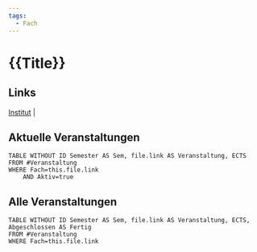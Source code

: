 ```yaml
---
tags:
  - Fach
---
```

# {{Title}}
## Links
[Institut](https://example.com) | 
## Aktuelle Veranstaltungen
```dataview
TABLE WITHOUT ID Semester AS Sem, file.link AS Veranstaltung, ECTS
FROM #Veranstaltung 
WHERE Fach=this.file.link
	AND Aktiv=true
```

## Alle Veranstaltungen
```dataview
TABLE WITHOUT ID Semester AS Sem, file.link AS Veranstaltung, ECTS, Abgeschlossen AS Fertig
FROM #Veranstaltung 
WHERE Fach=this.file.link
```
